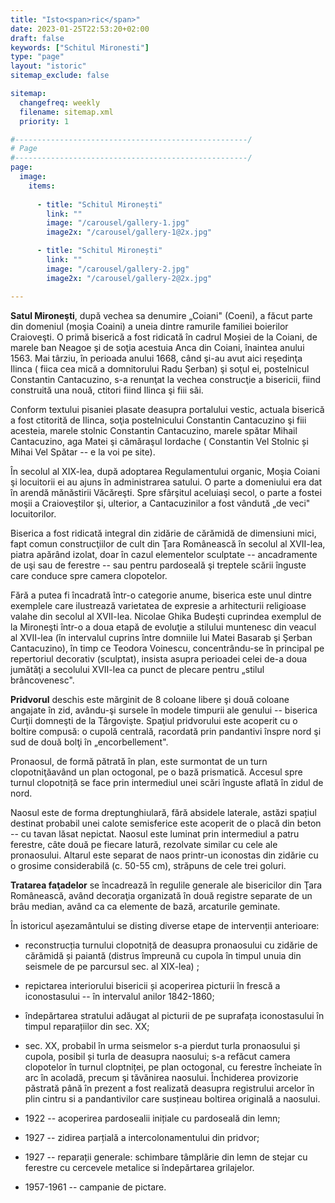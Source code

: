 ```yaml
---
title: "Isto<span>ric</span>"
date: 2023-01-25T22:53:20+02:00
draft: false
keywords: ["Schitul Mironesti"]
type: "page"
layout: "istoric"
sitemap_exclude: false

sitemap:
  changefreq: weekly
  filename: sitemap.xml
  priority: 1

#----------------------------------------------------/
# Page
#----------------------------------------------------/
page:
  image:
    items:
      
      - title: "Schitul Mironești"
        link: ""
        image: "/carousel/gallery-1.jpg"
        image2x: "/carousel/gallery-1@2x.jpg"

      - title: "Schitul Mironești"
        link: ""
        image: "/carousel/gallery-2.jpg"
        image2x: "/carousel/gallery-2@2x.jpg"

---
```


**Satul Mironeşti**, după vechea sa denumire „Coiani" (Coeni), a făcut parte din domeniul (moşia Coaini) a uneia dintre ramurile familiei boierilor Craioveşti. O primă biserică a fost ridicată în cadrul Moșiei de la Coiani, de marele ban Neagoe şi de soţia acestuia Anca din Coiani, înaintea anului 1563. Mai târziu, în perioada anului 1668, când şi-au avut aici reşedinţa Ilinca ( fiica cea mică a domnitorului Radu Şerban) şi soţul ei, postelnicul Constantin Cantacuzino, s-a renunţat la vechea construcţie a bisericii, fiind construită una nouă, ctitori fiind Ilinca şi fiii săi.

Conform textului pisaniei plasate deasupra portalului vestic, actuala biserică a fost ctitorită de Ilinca, soţia postelnicului Constantin Cantacuzino şi fiii acesteia, marele stolnic Constantin Cantacuzino, marele spătar Mihail Cantacuzino, aga Matei şi cămăraşul Iordache ( Constantin Vel Stolnic și Mihai Vel Spătar -- e la voi pe site).

În secolul al XIX-lea, după adoptarea Regulamentului organic, Moşia Coiani şi locuitorii ei au ajuns în administrarea satului. O parte a domeniului era dat în arendă mănăstirii Văcăreşti. Spre sfârşitul aceluiaşi secol, o parte a fostei moşii a Craioveştilor şi, ulterior, a Cantacuzinilor a fost vândută „de veci" locuitorilor.

Biserica a fost ridicată integral din zidărie de cărămidă de dimensiuni mici, fapt comun construcţiilor de cult din Ţara Românească în secolul al XVII-lea, piatra apărând izolat, doar în cazul elementelor sculptate -- ancadramente de uşi sau de ferestre -- sau pentru pardoseală şi treptele scării înguste care conduce spre camera clopotelor.

Fără a putea fi încadrată într-o categorie anume, biserica este unul dintre exemplele care ilustrează varietatea de expresie a arhitecturii religioase valahe din secolul al XVII-lea. Nicolae Ghika Budeşti cuprindea exemplul de la Mironeşti într-o a doua etapă de evoluţie a stilului muntenesc din veacul al XVII-lea (în intervalul cuprins între domniile lui Matei Basarab şi Şerban Cantacuzino), în timp ce Teodora Voinescu, concentrându-se în principal pe repertoriul decorativ (sculptat), insista asupra perioadei celei de-a doua jumătăţi a secolului XVII-lea ca punct de plecare pentru „stilul brâncovenesc".

**Pridvorul** deschis este mărginit de 8 coloane libere şi două coloane angajate în zid, avându-şi sursele în modele timpurii ale genului -- biserica Curţii domneşti de la Târgovişte. Spaţiul pridvorului este acoperit cu o boltire compusă: o cupolă centrală, racordată prin pandantivi înspre nord şi sud de două bolţi în „encorbellement".

Pronaosul, de formă pătrată în plan, este surmontat de un turn clopotniţăavând un plan octogonal, pe o bază prismatică. Accesul spre turnul clopotniță se face prin intermediul unei scări înguste aflată în zidul de nord.

Naosul este de forma dreptunghiulară, fără absidele laterale, astăzi spațiul destinat probabil unei calote semisferice este acoperit de o placă din beton -- cu tavan lăsat nepictat. Naosul este luminat prin intermediul a patru ferestre, câte două pe fiecare latură, rezolvate similar cu cele ale pronaosului. Altarul este separat de naos printr-un iconostas din zidărie cu o grosime considerabilă (c. 50-55 cm), străpuns de cele trei goluri.

**Tratarea faţadelor** se încadrează în regulile generale ale bisericilor din Ţara Românească, având decoraţia organizată în două registre separate de un brâu median, având ca ca elemente de bază, arcaturile geminate.

În istoricul așezamântului se disting diverse etape de intervenții anterioare:

-   reconstrucția turnului clopotniță de deasupra pronaosului cu zidărie de cărămidă și paiantă (distrus împreună cu cupola în timpul unuia din seismele de pe parcursul sec. al XIX-lea) ;

-   repictarea interiorului bisericii și acoperirea picturii în frescă a iconostasului -- în intervalul anilor 1842-1860;

-   îndepărtarea stratului adăugat al picturii de pe suprafața iconostasului în timpul reparațiilor din sec. XX;

-   sec. XX, probabil în urma seismelor s-a pierdut turla pronaosului și cupola, posibil și turla de deasupra naosului; s-a refăcut camera clopotelor în turnul cloptniței, pe plan octogonal, cu ferestre încheiate în arc în acoladă, precum şi tăvănirea naosului. Închiderea provizorie păstrată până în prezent a fost realizată deasupra registrului arcelor în plin cintru si a pandantivilor care susțineau boltirea originală a naosului.

-   1922 -- acoperirea pardosealii inițiale cu pardoseală din lemn;

-   1927 -- zidirea parțială a intercolonamentului din pridvor;

-   1927 -- reparații generale: schimbare tâmplărie din lemn de stejar cu ferestre cu cercevele metalice si îndepărtarea grilajelor.

-   1957-1961 -- campanie de pictare.